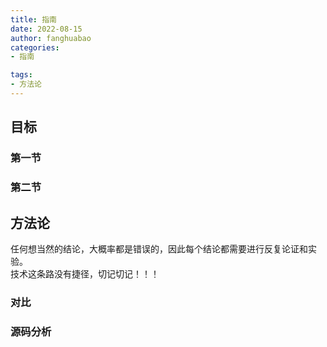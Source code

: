 ```yaml
---
title: 指南
date: 2022-08-15
author: fanghuabao
categories:
- 指南

tags:
- 方法论
---
```


## 目标

### 第一节

### 第二节

## 方法论
任何想当然的结论，大概率都是错误的，因此每个结论都需要进行反复论证和实验。  
技术这条路没有捷径，切记切记！！！  
### 对比

### 源码分析
